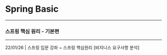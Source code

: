 # Spring Basic

-------------------------------------
### 스프링 핵심 원리 - 기본편

-----------------------------------

22/01/26 | 스프링 입문 강좌 ~ 스프링 핵심원리 [비지니스 요구사항 분석]